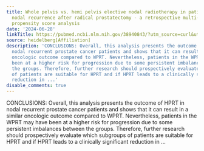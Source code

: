 ```yaml
---
title: Whole pelvis vs. hemi pelvis elective nodal radiotherapy in patients with PSMA-positive
  nodal recurrence after radical prostatectomy - a retrospective multi-institutional
  propensity score analysis
date: '2024-06-28'
linkTitle: https://pubmed.ncbi.nlm.nih.gov/38940843/?utm_source=curl&utm_medium=rss&utm_campaign=pubmed-2&utm_content=1FakS-2QOkCT8HsMOQP1bCRQ4YzyumYOmxmF0moLsQ3dFB1E9V&fc=20220326224207&ff=20240628182110&v=2.18.0.post9+e462414
source: heidelberg[Affiliation]
description: 'CONCLUSIONS: Overall, this analysis presents the outcome of HPRT in
  nodal recurrent prostate cancer patients and shows that it can result in a similar
  oncologic outcome compared to WPRT. Nevertheless, patients in the WPRT may have
  been at a higher risk for progression due to some persistent imbalances between
  the groups. Therefore, further research should prospectively evaluate which subgroups
  of patients are suitable for HPRT and if HPRT leads to a clinically significant
  reduction in ...'
disable_comments: true
---
```

CONCLUSIONS: Overall, this analysis presents the outcome of HPRT in nodal recurrent prostate cancer patients and shows that it can result in a similar oncologic outcome compared to WPRT. Nevertheless, patients in the WPRT may have been at a higher risk for progression due to some persistent imbalances between the groups. Therefore, further research should prospectively evaluate which subgroups of patients are suitable for HPRT and if HPRT leads to a clinically significant reduction in ...